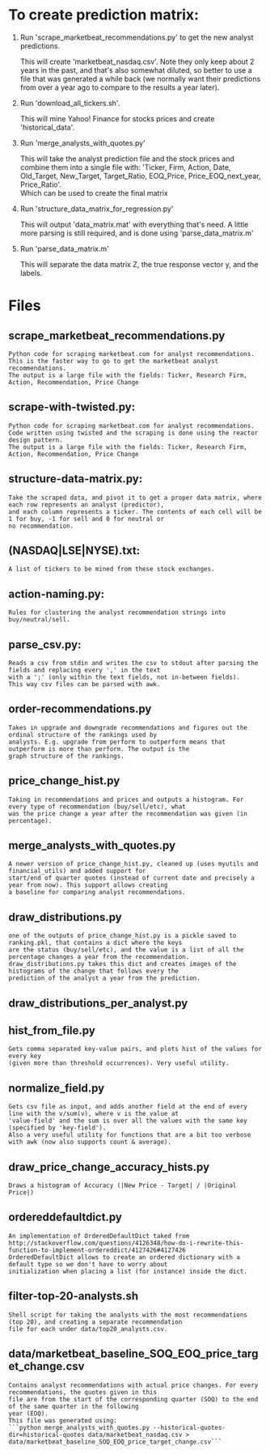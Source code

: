 To create prediction matrix:
============================

1. Run 'scrape_marketbeat_recommendations.py' to get the new analyst predictions.

    This will create 'marketbeat_nasdaq.csv'. 
    Note they only keep about 2 years in the past, and that's also somewhat diluted, so better to use a file that was 
    generated a while back (we normally want their predictions from over a year ago to compare to the results a year 
    later).
    
2. Run 'download_all_tickers.sh'.

    This will mine Yahoo! Finance for stocks prices and create 'historical_data'.
    
3. Run 'merge_analysts_with_quotes.py'

    This will take the analyst prediction file and the stock prices and combine them into a single file with:
    'Ticker, Firm, Action, Date, Old_Target, New_Target, Target_Ratio, EOQ_Price, Price_EOQ_next_year, Price_Ratio'.    
    Which can be used to create the final matrix
    
4. Run 'structure_data_matrix_for_regression.py'
    
    This will output 'data_matrix.mat' with everything that's need.
    A little more parsing is still required, and is done using 'parse_data_matrix.m'
    
5. Run 'parse_data_matrix.m'
    
    This will separate the data matrix Z, the true response vector y, and the labels.

Files
=====

## scrape_marketbeat_recommendations.py
    Python code for scraping marketbeat.com for analyst recommendations.
    This is the faster way to go to get the marketbeat analyst recommendations.
    The output is a large file with the fields: Ticker, Research Firm, Action, Recommendation, Price Change    

## scrape-with-twisted.py:
    Python code for scraping marketbeat.com for analyst recommendations.
    Code written using twisted and the scraping is done using the reactor design pattern.
    The output is a large file with the fields: Ticker, Research Firm, Action, Recommendation, Price Change

## structure-data-matrix.py:
    Take the scraped data, and pivot it to get a proper data matrix, where each row represents an analyst (predictor),
    and each column represents a ticker. The contents of each cell will be 1 for buy, -1 for sell and 0 for neutral or
    no recommendation.
    
## (NASDAQ|LSE|NYSE).txt:
    A list of tickers to be mined from these stock exchanges.
    
## action-naming.py:
    Rules for clustering the analyst recommendation strings into buy/neutral/sell.
    
## parse_csv.py:
    Reads a csv from stdin and writes the csv to stdout after parsing the fields and replacing every ',' in the text
    with a ';' (only within the text fields, not in-between fields).
    This way csv files can be parsed with awk.
    
## order-recommendations.py
    Takes in upgrade and downgrade recommendations and figures out the ordinal structure of the rankings used by 
    analysts. E.g. upgrade from perform to outperform means that outperform is more than perform. The output is the
    graph structure of the rankings.
    
## price_change_hist.py
    Taking in recommendations and prices and outputs a histogram. For every type of recommendation (buy/sell/etc), what
    was the price change a year after the recommendation was given (in percentage).
    
## merge_analysts_with_quotes.py
    A newer version of price_change_hist.py, cleaned up (uses myutils and financial_utils) and added support for
    start/end of quarter quotes (instead of current date and precisely a year from now). This support allows creating
    a baseline for comparing analyst recommendations.
    
## draw_distributions.py
    one of the outputs of price_change_hist.py is a pickle saved to ranking.pkl, that contains a dict where the keys
    are the status (buy/sell/etc), and the value is a list of all the percentage changes a year from the recommendation.
    draw_distributions.py takes this dict and creates images of the histograms of the change that follows every the 
    prediction of the analyst a year from the prediction.
    
## draw_distributions_per_analyst.py

## hist_from_file.py
    Gets comma separated key-value pairs, and plots hist of the values for every key 
    (given more than threshold occurrences). Very useful utility.
    
## normalize_field.py
    Gets csv file as input, and adds another field at the end of every line with the v/sum(v), where v is the value at
    'value-field' and the sum is over all the values with the same key (specified by 'key-field').
    Also a very useful utility for functions that are a bit too verbose with awk (now also supports count & average).

## draw_price_change_accuracy_hists.py
    Draws a histogram of Accuracy (|New Price - Target| / |Original Price|)


## ordereddefaultdict.py
    An implementation of OrderedDefaultDict taked from 
    http://stackoverflow.com/questions/4126348/how-do-i-rewrite-this-function-to-implement-ordereddict/4127426#4127426
    OrderedDefaultDict allows to create an ordered dictionary with a default type so we don't have to worry about 
    initialization when placing a list (for instance) inside the dict.

## filter-top-20-analysts.sh
    Shell script for taking the analysts with the most recommendations (top 20), and creating a separate recommendation
    file for each under data/top20_analysts.csv.
    
## data/marketbeat_baseline_SOQ_EOQ_price_target_change.csv
    Contains analyst recommendations with actual price changes. For every recommendations, the quotes given in this 
    file are from the start of the corresponding quarter (SOQ) to the end of the same quarter in the following 
    year (EOQ).
    This file was generated using:
    ```python merge_analysts_with_quotes.py --historical-quotes-dir=historical-quotes data/marketbeat_nasdaq.csv > data/marketbeat_baseline_SOQ_EOQ_price_target_change.csv```
